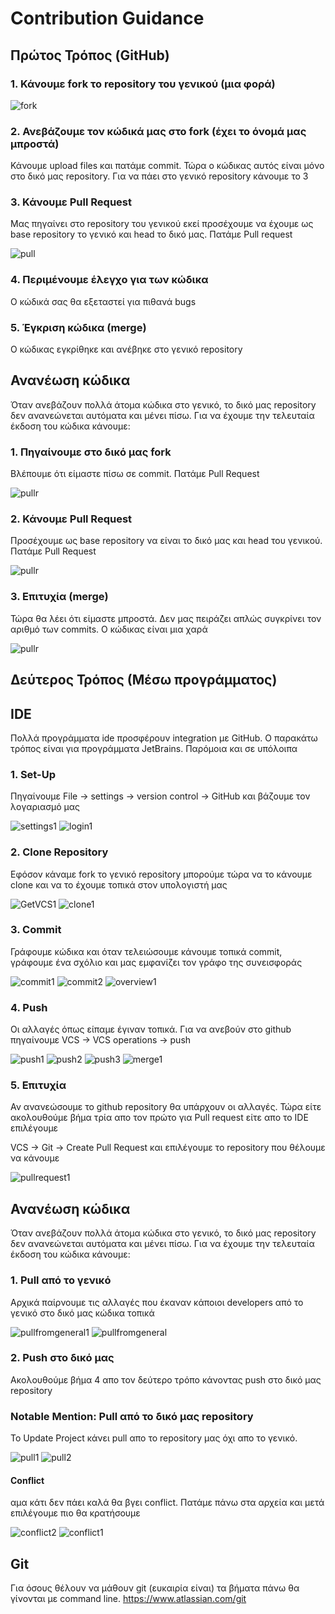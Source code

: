 # Contribution Guidance

## Πρώτος Τρόπος (GitHub)

### 1. Κάνουμε fork το repository του γενικού (μια φορά)

![fork](images/forkkk.png)

### 2. Ανεβάζουμε τον κώδικά μας στο fork (έχει το όνομά μας μπροστά)
Κάνουμε upload files και πατάμε commit. Τώρα ο κώδικας αυτός είναι μόνο στο δικό μας repository. Για να πάει στο γενικό repository κάνουμε το 3

### 3. Κάνουμε Pull Request
Μας πηγαίνει στο repository του γενικού εκεί προσέχουμε να έχουμε ως base repository τo γενικό και head το δικό μας. Πατάμε Pull request

![pull](images/pull.png)

### 4. Περιμένουμε έλεγχο για των κώδικα
Ο κώδικά σας θα εξεταστεί για πιθανά bugs

### 5. Έγκριση κώδικα (merge)
Ο κώδικας εγκρίθηκε και ανέβηκε στο γενικό repository

## Ανανέωση κώδικα
Όταν ανεβάζουν πολλά άτομα κώδικα στο γενικό, το δικό μας repository δεν ανανεώνεται αυτόματα και μένει πίσω. Για να έχουμε την τελευταία έκδοση του κώδικα κάνουμε:

### 1. Πηγαίνουμε στο δικό μας fork
Βλέπουμε ότι είμαστε πίσω σε commit. Πατάμε Pull Request

![pullr](images/beforee.png)

### 2. Κάνουμε Pull Request
Προσέχουμε ως base repository να είναι το δικό μας και head του γενικού. Πατάμε Pull Request

![pullr](images/pulll.png)

### 3. Επιτυχία (merge)
Τώρα θα λέει ότι είμαστε μπροστά. Δεν μας πειράζει απλώς συγκρίνει τον αριθμό των commits. Ο κώδικας είναι μια χαρά

![pullr](images/afterr.png)

## Δεύτερος Τρόπος (Μέσω προγράμματος)

## IDE 
Πολλά προγράμματα ide προσφέρουν integration με GitHub. Ο παρακάτω τρόπος είναι για προγράμματα JetBrains. Παρόμοια και σε υπόλοιπα

### 1. Set-Up
Πηγαίνουμε File -> settings -> version control -> GitHub και βάζουμε τον λογαριασμό μας

![settings1](images/settings1.png)
![login1](images/login1.png)

### 2. Clone Repository
Εφόσον κάναμε fork το γενικό repository μπορούμε τώρα να το κάνουμε clone και να το έχουμε τοπικά στον υπολογιστή μας

![GetVCS1](images/GetVCS1.png)
![clone1](images/clone1.png)

### 3. Commit
Γράφουμε κώδικα και όταν τελειώσουμε κάνουμε τοπικά commit, γράφουμε ένα σχόλιο και μας εμφανίζει τον γράφο της συνεισφοράς

![commit1](images/commit1.png)
![commit2](images/commit2.png)
![overview1](images/overview1.png)

### 4. Push
Οι αλλαγές όπως είπαμε έγιναν τοπικά. Για να ανεβούν στο github πηγαίνουμε VCS -> VCS operations -> push

![push1](images/push1.png)
![push2](images/push2.png)
![push3](images/push3.png)
![merge1](images/merge1.png)

### 5. Επιτυχία
Αν ανανεώσουμε το github repository θα υπάρχουν οι αλλαγές. Τώρα είτε ακολουθούμε βήμα τρία απο τον πρώτο για Pull request είτε απο το IDE επιλέγουμε

VCS -> Git -> Create Pull Request και επιλέγουμε το repository που θέλουμε να κάνουμε

![pullrequest1](images/pullrequest1.png)


## Ανανέωση κώδικα
Όταν ανεβάζουν πολλά άτομα κώδικα στο γενικό, το δικό μας repository δεν ανανεώνεται αυτόματα και μένει πίσω. Για να έχουμε την τελευταία έκδοση του κώδικα κάνουμε:

### 1. Pull από το γενικό 
Αρχικά παίρνουμε τις αλλαγές που έκαναν κάποιοι developers από το γενικό στο δικό μας κώδικα τοπικά

![pullfromgeneral1](images/pullfromgeneral1.png)
![pullfromgeneral](images/pullfromgeneral.png)

### 2. Push στο δικό μας
Ακολουθούμε βήμα 4 απο τον δεύτερο τρόπο κάνοντας push στο δικό μας repository

### Notable Mention: Pull από το δικό μας repository
To Update Project κάνει pull απο το repository μας όχι απο το γενικό.

![pull1](images/pull1.png)
![pull2](images/pull2.png)

#### Conflict
αμα κάτι δεν πάει καλά θα βγει conflict. Πατάμε πάνω στα αρχεία και μετά επιλέγουμε πιο θα κρατήσουμε

![conflict2](images/conflict2.png)
![conflict1](images/conflict1.png)


## Git
Για όσους θέλουν να μάθουν git (ευκαιρία είναι) τα βήματα πάνω θα γίνονται με command line. https://www.atlassian.com/git
